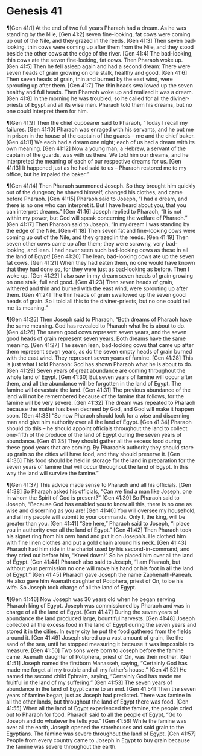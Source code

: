 # Genesis 41

¶[Gen 41:1] At the end of two full years Pharaoh had a dream. As he was standing by the Nile,
[Gen 41:2] seven fine-looking, fat cows were coming up out of the Nile, and they grazed in the reeds.
[Gen 41:3] Then seven bad-looking, thin cows were coming up after them from the Nile, and they stood beside the other cows at the edge of the river.
[Gen 41:4] The bad-looking, thin cows ate the seven fine-looking, fat cows. Then Pharaoh woke up.
[Gen 41:5] Then he fell asleep again and had a second dream: There were seven heads of grain growing on one stalk, healthy and good.
[Gen 41:6] Then seven heads of grain, thin and burned by the east wind, were sprouting up after them.
[Gen 41:7] The thin heads swallowed up the seven healthy and full heads. Then Pharaoh woke up and realized it was a dream.
[Gen 41:8] In the morning he was troubled, so he called for all the diviner-priests of Egypt and all its wise men. Pharaoh told them his dreams, but no one could interpret them for him.

¶[Gen 41:9] Then the chief cupbearer said to Pharaoh, “Today I recall my failures.
[Gen 41:10] Pharaoh was enraged with his servants, and he put me in prison in the house of the captain of the guards – me and the chief baker.
[Gen 41:11] We each had a dream one night; each of us had a dream with its own meaning.
[Gen 41:12] Now a young man, a Hebrew, a servant of the captain of the guards, was with us there. We told him our dreams, and he interpreted the meaning of each of our respective dreams for us.
[Gen 41:13] It happened just as he had said to us – Pharaoh restored me to my office, but he impaled the baker.”

¶[Gen 41:14] Then Pharaoh summoned Joseph. So they brought him quickly out of the dungeon; he shaved himself, changed his clothes, and came before Pharaoh.
[Gen 41:15] Pharaoh said to Joseph, “I had a dream, and there is no one who can interpret it. But I have heard about you, that you can interpret dreams.”
[Gen 41:16] Joseph replied to Pharaoh, “It is not within my power, but God will speak concerning the welfare of Pharaoh.”
[Gen 41:17] Then Pharaoh said to Joseph, “In my dream I was standing by the edge of the Nile.
[Gen 41:18] Then seven fat and fine-looking cows were coming up out of the Nile, and they grazed in the reeds.
[Gen 41:19] Then seven other cows came up after them; they were scrawny, very bad-looking, and lean. I had never seen such bad-looking cows as these in all the land of Egypt!
[Gen 41:20] The lean, bad-looking cows ate up the seven fat cows.
[Gen 41:21] When they had eaten them, no one would have known that they had done so, for they were just as bad-looking as before. Then I woke up.
[Gen 41:22] I also saw in my dream seven heads of grain growing on one stalk, full and good.
[Gen 41:23] Then seven heads of grain, withered and thin and burned with the east wind, were sprouting up after them.
[Gen 41:24] The thin heads of grain swallowed up the seven good heads of grain. So I told all this to the diviner-priests, but no one could tell me its meaning.”

¶[Gen 41:25] Then Joseph said to Pharaoh, “Both dreams of Pharaoh have the same meaning. God has revealed to Pharaoh what he is about to do.
[Gen 41:26] The seven good cows represent seven years, and the seven good heads of grain represent seven years. Both dreams have the same meaning.
[Gen 41:27] The seven lean, bad-looking cows that came up after them represent seven years, as do the seven empty heads of grain burned with the east wind. They represent seven years of famine.
[Gen 41:28] This is just what I told Pharaoh: God has shown Pharaoh what he is about to do.
[Gen 41:29] Seven years of great abundance are coming throughout the whole land of Egypt.
[Gen 41:30] But seven years of famine will occur after them, and all the abundance will be forgotten in the land of Egypt. The famine will devastate the land.
[Gen 41:31] The previous abundance of the land will not be remembered because of the famine that follows, for the famine will be very severe.
[Gen 41:32] The dream was repeated to Pharaoh because the matter has been decreed by God, and God will make it happen soon.
[Gen 41:33] “So now Pharaoh should look for a wise and discerning man and give him authority over all the land of Egypt.
[Gen 41:34] Pharaoh should do this – he should appoint officials throughout the land to collect one-fifth of the produce of the land of Egypt during the seven years of abundance.
[Gen 41:35] They should gather all the excess food during these good years that are coming. By Pharaoh’s authority they should store up grain so the cities will have food, and they should preserve it.
[Gen 41:36] This food should be held in storage for the land in preparation for the seven years of famine that will occur throughout the land of Egypt. In this way the land will survive the famine.”

¶[Gen 41:37] This advice made sense to Pharaoh and all his officials.
[Gen 41:38] So Pharaoh asked his officials, “Can we find a man like Joseph, one in whom the Spirit of God is present?”
[Gen 41:39] So Pharaoh said to Joseph, “Because God has enabled you to know all this, there is no one as wise and discerning as you are!
[Gen 41:40] You will oversee my household, and all my people will submit to your commands. Only I, the king, will be greater than you.
[Gen 41:41] “See here,” Pharaoh said to Joseph, “I place you in authority over all the land of Egypt.”
[Gen 41:42] Then Pharaoh took his signet ring from his own hand and put it on Joseph’s. He clothed him with fine linen clothes and put a gold chain around his neck.
[Gen 41:43] Pharaoh had him ride in the chariot used by his second-in-command, and they cried out before him, “Kneel down!” So he placed him over all the land of Egypt.
[Gen 41:44] Pharaoh also said to Joseph, “I am Pharaoh, but without your permission no one will move his hand or his foot in all the land of Egypt.”
[Gen 41:45] Pharaoh gave Joseph the name Zaphenath-Paneah. He also gave him Asenath daughter of Potiphera, priest of On, to be his wife. So Joseph took charge of all the land of Egypt.

¶[Gen 41:46] Now Joseph was 30 years old when he began serving Pharaoh king of Egypt. Joseph was commissioned by Pharaoh and was in charge of all the land of Egypt.
[Gen 41:47] During the seven years of abundance the land produced large, bountiful harvests.
[Gen 41:48] Joseph collected all the excess food in the land of Egypt during the seven years and stored it in the cities. In every city he put the food gathered from the fields around it.
[Gen 41:49] Joseph stored up a vast amount of grain, like the sand of the sea, until he stopped measuring it because it was impossible to measure.
[Gen 41:50] Two sons were born to Joseph before the famine came. Asenath daughter of Potiphera, priest of On, was their mother.
[Gen 41:51] Joseph named the firstborn Manasseh, saying, “Certainly God has made me forget all my trouble and all my father’s house.”
[Gen 41:52] He named the second child Ephraim, saying, “Certainly God has made me fruitful in the land of my suffering.”
[Gen 41:53] The seven years of abundance in the land of Egypt came to an end.
[Gen 41:54] Then the seven years of famine began, just as Joseph had predicted. There was famine in all the other lands, but throughout the land of Egypt there was food.
[Gen 41:55] When all the land of Egypt experienced the famine, the people cried out to Pharaoh for food. Pharaoh said to all the people of Egypt, “Go to Joseph and do whatever he tells you.”
[Gen 41:56] While the famine was over all the earth, Joseph opened the storehouses and sold grain to the Egyptians. The famine was severe throughout the land of Egypt.
[Gen 41:57] People from every country came to Joseph in Egypt to buy grain because the famine was severe throughout the earth.
